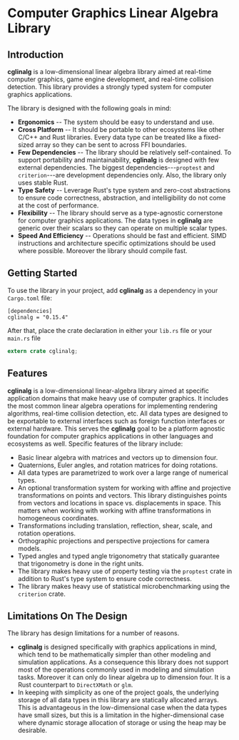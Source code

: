 # Computer Graphics Linear Algebra Library

## Introduction
**cglinalg** is a low-dimensional linear algebra library aimed at 
real-time computer graphics, game engine development, and real-time collision 
detection. This library provides a strongly typed system for computer graphics 
applications.

The library is designed with the following goals in mind:
* **Ergonomics** -- The system should be easy to understand and use.
* **Cross Platform** -- It should be portable to other ecosystems like 
  other C/C++ and Rust libraries. Every data type can be treated like a 
  fixed-sized array so they can be sent to across FFI boundaries.
* **Few Dependencies** -- The library should be relatively self-contained. To 
  support portability and maintainability, **cglinalg** is designed with few 
  external dependencies. The biggest dependencies---`proptest` and 
  `criterion`---are development dependencies only. Also, the library only uses
  stable Rust.
* **Type Safety** -- Leverage Rust's type system and zero-cost abstractions 
  to ensure code correctness, abstraction, and intelligibility do not come 
  at the cost of performance.
* **Flexibility** -- The library should serve as a type-agnostic cornerstone 
  for computer graphics applications. The data types in **cglinalg** are
  generic over their scalars so they can operate on multiple scalar types.
* **Speed And Efficiency** -- Operations should be fast and efficient. SIMD 
  instructions and architecture specific optimizations should be used where 
  possible. Moreover the library should compile fast.

## Getting Started
To use the library in your project, add **cglinalg** as a dependency in your 
`Cargo.toml` file:
```
[dependencies]
cglinalg = "0.15.4"
```
After that, place the crate declaration in either your `lib.rs` file or 
your `main.rs` file
```rust
extern crate cglinalg;
```

## Features
**cglinalg** is a low-dimensional linear-algebra library aimed at specific 
application domains that make heavy use of computer graphics. It includes the 
most common linear algebra operations for implementing rendering algorithms, 
real-time collision detection, etc. All data types are designed to be exportable 
to external interfaces such as foreign function interfaces or external hardware. 
This serves the **cglinalg** goal to be a platform agnostic foundation for 
computer graphics applications in other languages and ecosystems as well. 
Specific features of the library include:
* Basic linear algebra with matrices and vectors up to dimension four.
* Quaternions, Euler angles, and rotation matrices for doing rotations.
* All data types are parametrized to work over a large range of numerical types.
* An optional transformation system for working with affine and projective 
  transformations on points and vectors. This library distinguishes points from 
  vectors and locations in space vs. displacements in space. This matters when 
  working with working with affine transformations in homogeneous coordinates.
* Transformations including translation, reflection, shear, scale, 
  and rotation operations.
* Orthographic projections and perspective projections for camera models.
* Typed angles and typed angle trigonometry that statically guarantee that 
  trigonometry is done in the right units.
* The library makes heavy use of property testing via the `proptest` crate
  in addition to Rust's type system to ensure code correctness.
* The library makes heavy use of statistical microbenchmarking using the 
  `criterion` crate.

## Limitations On The Design
The library has design limitations for a number of reasons. 
* **cglinalg** is designed specifically with graphics applications in mind, which 
  tend to be mathematically simpler than other modeling and simulation applications. 
  As a consequence this library does not support most of the operations commonly used 
  in modeling and simulation tasks. Moreover it can only do linear algebra up to 
  dimension four. It is a Rust counterpart to `DirectXMath` or `glm`.
* In keeping with simplicity as one of the project goals, the underlying storage of 
  all data types in this library are statically allocated arrays. This is advantageous 
  in the low-dimensional case when the data types have small sizes, but this is a 
  limitation in the higher-dimensional case where dynamic storage allocation of storage 
  or using the heap may be desirable.

